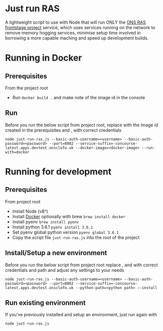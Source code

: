 Just run RAS
============
A lightweight script to use with Node that will run ONLY the 
[ONS RAS frontstage project](https://github.com/ONSdigital/ras-frontstage) service, which uses services 
running on the network to remove memory hogging services, minimise setup time 
involved in borrowing a more capable maching and speed up development builds.



Running in Docker
=================

Prerequisites
-------------
From the project root
* Run `docker build .` and make note of the image id in the console

Run
---
Before you run the below script from project root, replace <docker image> with 
the image id created in the prerequisites and <username>, <password> with 
correct credentials
```
node just-run-ras.js --basic-auth-username=<username> --basic-auth-password=<password> --port=8082 --service-suffix=-concourse-latest.apps.devtest.onsclofo.uk --docker-image=<docker-image> --run-with=docker
```



Running for development
=======================

Prerequisites
-------------
From project root
* Install Node (v8^)
* Install [Docker](https://www.docker.com/) optionally with brew ```brew install docker```
* Install pyenv `brew install pyenv`
* Install python 3.6.1 `pyenv install 3.6.1`
* Set pyenv global python version `pyenv global 3.6.1`
* Copy the script file `just-run-ras.js` into the root of the project

Install/Setup a new environment
--------------
Before you run the below script from project root replace <username>, <password> and <python path> with correct credentials and path and adjust any settings to your needs
```
node just-run-ras.js --basic-auth-username=<username> --basic-auth-password=<password> --port=8082 --service-suffix=-concourse-latest.apps.devtest.onsclofo.uk --python-path=<python path> —-install
```

Run existing environment
------------------------
If you've previously installed and setup an environment, just run again with
```
node just-run-ras.js
```
